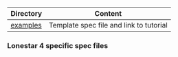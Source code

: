 Directory                 | Content
------------------------- | -------------
[examples](examples)      | Template spec file and link to tutorial


### Lonestar 4 specific spec files

